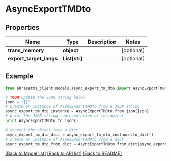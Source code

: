 # AsyncExportTMDto

## Properties

| Name                    | Type          | Description | Notes      |
| ----------------------- | ------------- | ----------- | ---------- |
| **trans_memory**        | **object**    |             | [optional] |
| **export_target_langs** | **List[str]** |             | [optional] |

## Example

```python
from phrasetms_client.models.async_export_tm_dto import AsyncExportTMDto

# TODO update the JSON string below
json = "{}"
# create an instance of AsyncExportTMDto from a JSON string
async_export_tm_dto_instance = AsyncExportTMDto.from_json(json)
# print the JSON string representation of the object
print AsyncExportTMDto.to_json()

# convert the object into a dict
async_export_tm_dto_dict = async_export_tm_dto_instance.to_dict()
# create an instance of AsyncExportTMDto from a dict
async_export_tm_dto_from_dict = AsyncExportTMDto.from_dict(async_export_tm_dto_dict)
```

[[Back to Model list]](../README.md#documentation-for-models) [[Back to API list]](../README.md#documentation-for-api-endpoints) [[Back to README]](../README.md)
